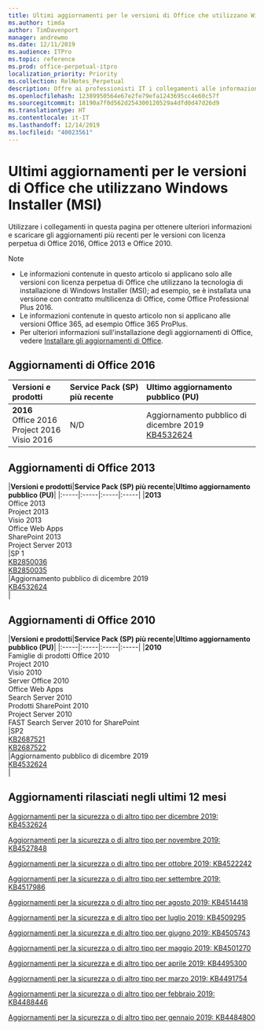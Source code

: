 ```yaml
---
title: Ultimi aggiornamenti per le versioni di Office che utilizzano Windows Installer (MSI)
ms.author: timda
author: TimDavenport
manager: andrewmo
ms.date: 12/11/2019
ms.audience: ITPro
ms.topic: reference
ms.prod: office-perpetual-itpro
localization_priority: Priority
ms.collection: RelNotes_Perpetual
description: Offre ai professionisti IT i collegamenti alle informazioni sugli aggiornamenti più recenti delle versioni con licenza perpetua di Office 2016, Office 2013 e Office 2010
ms.openlocfilehash: 12389950564e67e2fe79efa1243695cc4e60c57f
ms.sourcegitcommit: 18190a7f0d562d254300120529a4dfd0d47d26d9
ms.translationtype: HT
ms.contentlocale: it-IT
ms.lasthandoff: 12/14/2019
ms.locfileid: "40023561"
---
```

# <a name="latest-updates-for-versions-of-office-that-use-windows-installer-msi"></a>Ultimi aggiornamenti per le versioni di Office che utilizzano Windows Installer (MSI)

Utilizzare i collegamenti in questa pagina per ottenere ulteriori informazioni e scaricare gli aggiornamenti più recenti per le versioni con licenza perpetua di Office 2016, Office 2013 e Office 2010.
  
 
> [!NOTE]
> - Le informazioni contenute in questo articolo si applicano solo alle versioni con licenza perpetua di Office che utilizzano la tecnologia di installazione di Windows Installer (MSI); ad esempio, se è installata una versione con contratto multilicenza di Office, come Office Professional Plus 2016.
> - Le informazioni contenute in questo articolo non si applicano alle versioni Office 365, ad esempio Office 365 ProPlus.
> - Per ulteriori informazioni sull'installazione degli aggiornamenti di Office, vedere [Installare gli aggiornamenti di Office](https://support.office.com/article/2ab296f3-7f03-43a2-8e50-46de917611c5). 


## <a name="office-2016-updates"></a>Aggiornamenti di Office 2016

|**Versioni e prodotti**|**Service Pack (SP) più recente**|**Ultimo aggiornamento pubblico (PU)**|
|:-----|:-----|:-----|
|**2016** <br/> Office 2016  <br/> Project 2016  <br/> Visio 2016  <br/> |N/D  <br/> |Aggiornamento pubblico di dicembre 2019  <br/> [KB4532624](https://support.microsoft.com/help/4532624 ) <br/> |
   
## <a name="office-2013-updates"></a>Aggiornamenti di Office 2013

|**Versioni e prodotti**|**Service Pack (SP) più recente**|**Ultimo aggiornamento pubblico (PU)**|
|:-----|:-----|:-----|:-----|
|**2013** <br/> Office 2013  <br/> Project 2013  <br/> Visio 2013  <br/> Office Web Apps  <br/> SharePoint 2013  <br/> Project Server 2013  <br/> |SP 1 <br/> [KB2850036](https://support.microsoft.com/kb/2850036) <br/>[KB2850035](https://support.microsoft.com/kb/2850035) <br/> |Aggiornamento pubblico di dicembre 2019  <br/> [KB4532624](https://support.microsoft.com/help/4532624  ) <br/> |
   
## <a name="office-2010-updates"></a>Aggiornamenti di Office 2010

|**Versioni e prodotti**|**Service Pack (SP) più recente**|**Ultimo aggiornamento pubblico (PU)**|
|:-----|:-----|:-----|:-----|
|**2010** <br/> Famiglie di prodotti Office 2010  <br/> Project 2010  <br/> Visio 2010  <br/> Server Office 2010  <br/> Office Web Apps  <br/> Search Server 2010  <br/> Prodotti SharePoint 2010  <br/> Project Server 2010  <br/> FAST Search Server 2010 for SharePoint  <br/> |SP2 <br/>[KB2687521](https://support.microsoft.com/kb/2687521) <br/> [KB2687522](https://support.microsoft.com/kb/2687522) <br/> |Aggiornamento pubblico di dicembre 2019  <br/> [KB4532624](https://support.microsoft.com/help/4532624  ) <br/>|
   

   
## <a name="updates-released-in-past-12-months"></a>Aggiornamenti rilasciati negli ultimi 12 mesi

[Aggiornamenti per la sicurezza o di altro tipo per dicembre 2019: KB4532624](https://support.microsoft.com/help/4532624)

[Aggiornamenti per la sicurezza o di altro tipo per novembre 2019: KB4527848](https://support.microsoft.com/help/4527848)

[Aggiornamenti per la sicurezza o di altro tipo per ottobre 2019: KB4522242](https://support.microsoft.com/help/4522242)

[Aggiornamenti per la sicurezza o di altro tipo per settembre 2019: KB4517986](https://support.microsoft.com/help/4517986 )

[Aggiornamenti per la sicurezza o di altro tipo per agosto 2019: KB4514418](https://support.microsoft.com/help/4514418)

[Aggiornamenti per la sicurezza e di altro tipo per luglio 2019: KB4509295](https://support.microsoft.com/help/4509295)

[Aggiornamenti per la sicurezza e di altro tipo per giugno 2019: KB4505743](https://support.microsoft.com/help/4505743)

[Aggiornamenti per la sicurezza o di altro tipo per maggio 2019: KB4501270](https://support.microsoft.com/help/4501270)

[Aggiornamenti per la sicurezza e di altro tipo per aprile 2019: KB4495300](https://support.microsoft.com/help/4495300)

[Aggiornamenti per la sicurezza o di altro tipo per marzo 2019: KB4491754](https://support.microsoft.com/help/4491754) 

[Aggiornamenti per la sicurezza o di altro tipo per febbraio 2019: KB4488446](https://support.microsoft.com/help/4488446)

[Aggiornamenti per la sicurezza o di altro tipo per gennaio 2019: KB4484800](https://support.microsoft.com/help/4484800)







 

   

   

  


  
 
  
 
  

  
   
  
